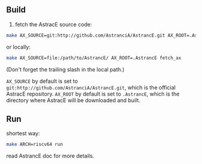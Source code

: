 ## Build


1. fetch the AstracE source code:
```sh
make AX_SOURCE=git:http://github.com/AstranciA/AstrancE.git AX_ROOT=.AstrancE fetch_ax
```
or locally:
```sh
make AX_SOURCE=file:/path/to/AstrancE/ AX_ROOT=.AstrancE fetch_ax
```

(Don't forget the trailing slash in the local path.)

`AX_SOURCE` by default is set to `git:http://github.com/AstranciA/AstrancE.git`, which is the official AstracE repository.
`AX_ROOT` by default is set to `.AstrancE`, which is the directory where AstracE will be downloaded and built.

## Run

shortest way: 
```sh
make ARCH=riscv64 run
```

read AstrancE doc for more details.
